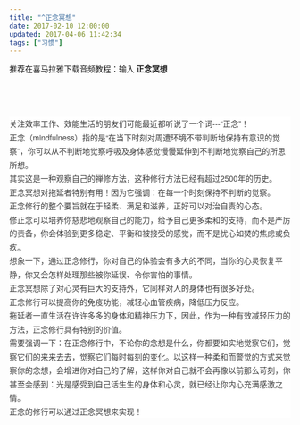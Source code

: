 ```yaml
---
title: "^正念冥想"
date: 2017-02-10 12:00:00
updated: 2017-04-06 11:42:34
tags: ["习惯"]
---
```

<p>推荐在喜马拉雅下载音频教程：输入<strong>&nbsp;正念冥想</strong></p><p><br/></p><p><br/></p><p style="margin-top: 0px; margin-bottom: 0px; padding: 0px; max-width: 100%; clear: both; min-height: 1em; color: rgb(62, 62, 62); font-family: &#39;Helvetica Neue&#39;, Helvetica, &#39;Hiragino Sans GB&#39;, &#39;Microsoft YaHei&#39;, Arial, sans-serif; font-variant-ligatures: normal; orphans: 2; white-space: normal; widows: 2; line-height: 1.75em; box-sizing: border-box !important; word-wrap: break-word !important; background-color: rgb(255, 255, 255);">关注效率工作、效能生活的朋友们可能最近都听说了一个词---“正念”！<br style="margin: 0px; padding: 0px; max-width: 100%; box-sizing: border-box !important; word-wrap: break-word !important;"/></p><p style="margin-top: 0px; margin-bottom: 0px; padding: 0px; max-width: 100%; clear: both; min-height: 1em; color: rgb(62, 62, 62); font-family: &#39;Helvetica Neue&#39;, Helvetica, &#39;Hiragino Sans GB&#39;, &#39;Microsoft YaHei&#39;, Arial, sans-serif; font-variant-ligatures: normal; orphans: 2; white-space: normal; widows: 2; line-height: 28.4444px; box-sizing: border-box !important; word-wrap: break-word !important; background-color: rgb(255, 255, 255);"><span style="line-height: 1.75em;">正念（mindfulness）指的是“在当下时刻对周遭环境不带判断地保持有意识的觉察”，你可以从不判断地觉察呼吸及身体感觉慢慢延伸到不判断地觉察自己的所思所想。</span><br/></p><p style="margin-top: 0px; margin-bottom: 0px; padding: 0px; max-width: 100%; clear: both; min-height: 1em; color: rgb(62, 62, 62); font-family: &#39;Helvetica Neue&#39;, Helvetica, &#39;Hiragino Sans GB&#39;, &#39;Microsoft YaHei&#39;, Arial, sans-serif; font-variant-ligatures: normal; orphans: 2; white-space: normal; widows: 2; line-height: 28.4444px; box-sizing: border-box !important; word-wrap: break-word !important; background-color: rgb(255, 255, 255);"><span style="line-height: 1.75em;">其实这是一种观察自己的禅修方法，这种修行方法已经有超过2500年的历史。</span><br/></p><p style="margin-top: 0px; margin-bottom: 0px; padding: 0px; max-width: 100%; clear: both; min-height: 1em; color: rgb(62, 62, 62); font-family: &#39;Helvetica Neue&#39;, Helvetica, &#39;Hiragino Sans GB&#39;, &#39;Microsoft YaHei&#39;, Arial, sans-serif; font-variant-ligatures: normal; orphans: 2; white-space: normal; widows: 2; line-height: 1.75em; box-sizing: border-box !important; word-wrap: break-word !important; background-color: rgb(255, 255, 255);">正念冥想对拖延者特别有用！因为它强调：在每一个时刻保持不判断的觉察。</p><p style="margin-top: 0px; margin-bottom: 0px; padding: 0px; max-width: 100%; clear: both; min-height: 1em; color: rgb(62, 62, 62); font-family: &#39;Helvetica Neue&#39;, Helvetica, &#39;Hiragino Sans GB&#39;, &#39;Microsoft YaHei&#39;, Arial, sans-serif; font-variant-ligatures: normal; orphans: 2; white-space: normal; widows: 2; line-height: 28.4444px; box-sizing: border-box !important; word-wrap: break-word !important; background-color: rgb(255, 255, 255);"><span style="line-height: 1.75em;">正念修行的整个要旨就在于轻柔、满足和滋养，正好可以对治自责的心态。</span><br/></p><p style="margin-top: 0px; margin-bottom: 0px; padding: 0px; max-width: 100%; clear: both; min-height: 1em; color: rgb(62, 62, 62); font-family: &#39;Helvetica Neue&#39;, Helvetica, &#39;Hiragino Sans GB&#39;, &#39;Microsoft YaHei&#39;, Arial, sans-serif; font-variant-ligatures: normal; orphans: 2; white-space: normal; widows: 2; line-height: 28.4444px; box-sizing: border-box !important; word-wrap: break-word !important; background-color: rgb(255, 255, 255);"><span style="line-height: 1.75em;">修正念可以培养你慈悲地观察自己的能力，给予自己更多柔和的支持，而不是严厉的责备，你会体验到更多稳定、平衡和被接受的感觉，而不是忧心如焚的焦虑或负疚。</span><br/></p><p style="margin-top: 0px; margin-bottom: 0px; padding: 0px; max-width: 100%; clear: both; min-height: 1em; color: rgb(62, 62, 62); font-family: &#39;Helvetica Neue&#39;, Helvetica, &#39;Hiragino Sans GB&#39;, &#39;Microsoft YaHei&#39;, Arial, sans-serif; font-variant-ligatures: normal; orphans: 2; white-space: normal; widows: 2; line-height: 28.4444px; box-sizing: border-box !important; word-wrap: break-word !important; background-color: rgb(255, 255, 255);"><span style="line-height: 1.75em;">想象一下，通过正念修行，你对自己的体验会有多大的不同，当你的心灵恢复平静，你又会怎样处理那些被你延误、令你害怕的事情。</span><br/></p><p style="margin-top: 0px; margin-bottom: 0px; padding: 0px; max-width: 100%; clear: both; min-height: 1em; color: rgb(62, 62, 62); font-family: &#39;Helvetica Neue&#39;, Helvetica, &#39;Hiragino Sans GB&#39;, &#39;Microsoft YaHei&#39;, Arial, sans-serif; font-variant-ligatures: normal; orphans: 2; white-space: normal; widows: 2; line-height: 28.4444px; box-sizing: border-box !important; word-wrap: break-word !important; background-color: rgb(255, 255, 255);"><span style="line-height: 1.75em;">正念冥想除了对心灵有巨大的支持外，它同样对人的身体也有很多好处。</span><br/></p><p style="margin-top: 0px; margin-bottom: 0px; padding: 0px; max-width: 100%; clear: both; min-height: 1em; color: rgb(62, 62, 62); font-family: &#39;Helvetica Neue&#39;, Helvetica, &#39;Hiragino Sans GB&#39;, &#39;Microsoft YaHei&#39;, Arial, sans-serif; font-variant-ligatures: normal; orphans: 2; white-space: normal; widows: 2; line-height: 28.4444px; box-sizing: border-box !important; word-wrap: break-word !important; background-color: rgb(255, 255, 255);"><span style="line-height: 1.75em;">正念修行可以提高你的免疫功能，减轻心血管疾病，降低压力反应。</span><br/></p><p style="margin-top: 0px; margin-bottom: 0px; padding: 0px; max-width: 100%; clear: both; min-height: 1em; color: rgb(62, 62, 62); font-family: &#39;Helvetica Neue&#39;, Helvetica, &#39;Hiragino Sans GB&#39;, &#39;Microsoft YaHei&#39;, Arial, sans-serif; font-variant-ligatures: normal; orphans: 2; white-space: normal; widows: 2; line-height: 28.4444px; box-sizing: border-box !important; word-wrap: break-word !important; background-color: rgb(255, 255, 255);"><span style="line-height: 1.75em;">拖延者一直生活在许许多多的身体和精神压力下，因此，作为一种有效减轻压力的方法，正念修行具有特别的价值。</span><br/></p><p style="margin-top: 0px; margin-bottom: 0px; padding: 0px; max-width: 100%; clear: both; min-height: 1em; color: rgb(62, 62, 62); font-family: &#39;Helvetica Neue&#39;, Helvetica, &#39;Hiragino Sans GB&#39;, &#39;Microsoft YaHei&#39;, Arial, sans-serif; font-variant-ligatures: normal; orphans: 2; white-space: normal; widows: 2; line-height: 1.75em; box-sizing: border-box !important; word-wrap: break-word !important; background-color: rgb(255, 255, 255);">需要强调一下：在正念修行中，不论你的念想是什么，你都要如实地觉察它们，觉察它们的来来去去，觉察它们每时每刻的变化。以这样一种柔和而警觉的方式来觉察你的念想，会增进你对自己的了解，这样你对自己就不会再像以前那么苛刻，你甚至会感到：光是感受到自己活生生的身体和心灵，就已经让你内心充满感激之情。</p><p style="margin-top: 0px; margin-bottom: 0px; padding: 0px; max-width: 100%; clear: both; min-height: 1em; color: rgb(62, 62, 62); font-family: &#39;Helvetica Neue&#39;, Helvetica, &#39;Hiragino Sans GB&#39;, &#39;Microsoft YaHei&#39;, Arial, sans-serif; font-variant-ligatures: normal; orphans: 2; white-space: normal; widows: 2; line-height: 28.4444px; box-sizing: border-box !important; word-wrap: break-word !important; background-color: rgb(255, 255, 255);"><span style="line-height: 1.75em;">正念的修行可以通过正念冥想来实现！</span><br/></p><p><br/></p>

